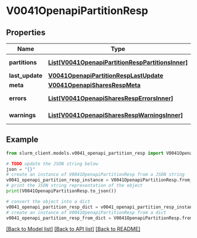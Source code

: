 # V0041OpenapiPartitionResp


## Properties

Name | Type | Description | Notes
------------ | ------------- | ------------- | -------------
**partitions** | [**List[V0041OpenapiPartitionRespPartitionsInner]**](V0041OpenapiPartitionRespPartitionsInner.md) | List of partitions | 
**last_update** | [**V0041OpenapiPartitionRespLastUpdate**](V0041OpenapiPartitionRespLastUpdate.md) |  | 
**meta** | [**V0041OpenapiSharesRespMeta**](V0041OpenapiSharesRespMeta.md) |  | [optional] 
**errors** | [**List[V0041OpenapiSharesRespErrorsInner]**](V0041OpenapiSharesRespErrorsInner.md) | Query errors | [optional] 
**warnings** | [**List[V0041OpenapiSharesRespWarningsInner]**](V0041OpenapiSharesRespWarningsInner.md) | Query warnings | [optional] 

## Example

```python
from slurm_client.models.v0041_openapi_partition_resp import V0041OpenapiPartitionResp

# TODO update the JSON string below
json = "{}"
# create an instance of V0041OpenapiPartitionResp from a JSON string
v0041_openapi_partition_resp_instance = V0041OpenapiPartitionResp.from_json(json)
# print the JSON string representation of the object
print(V0041OpenapiPartitionResp.to_json())

# convert the object into a dict
v0041_openapi_partition_resp_dict = v0041_openapi_partition_resp_instance.to_dict()
# create an instance of V0041OpenapiPartitionResp from a dict
v0041_openapi_partition_resp_from_dict = V0041OpenapiPartitionResp.from_dict(v0041_openapi_partition_resp_dict)
```
[[Back to Model list]](../README.md#documentation-for-models) [[Back to API list]](../README.md#documentation-for-api-endpoints) [[Back to README]](../README.md)


